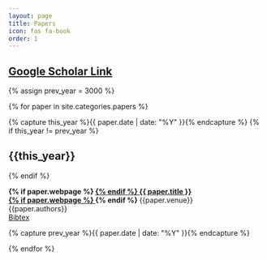 ```yaml
---
layout: page
title: Papers
icon: fas fa-book
order: 1
---
```


<h2><a href="https://scholar.google.com/citations?user=0irVeiQAAAAJ&hl=en&oi=ao"> Google Scholar Link</a></h2>

{% assign prev_year = 3000 %}

<div id="post-list">

{% for paper in site.categories.papers %}

  {% capture this_year %}{{ paper.date | date: "%Y" }}{% endcapture %}
  {% if this_year != prev_year %}
    <h2> {{this_year}} </h2>
  {% endif %}

  <div class="post-preview">
    <b>
      {% if paper.webpage %} <a href="{{ paper.webpage }}">{% endif %}
        {{ paper.title }} <br>
      {% if paper.webpage %} </a> {% endif %}
    </b>
    {{paper.venue}}<br>
    {{paper.authors}}<br>
    <a href="{{ paper.url | relative_url }}">Bibtex</a><br>

  </div> <!-- .post-review -->

  {% capture prev_year %}{{ paper.date | date: "%Y" }}{% endcapture %}

{% endfor %}
</div> <!-- #post-list -->
